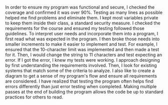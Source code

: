 In order to ensure my program was functional and secure, I checked the coverage and confirmed it was over 90%. Testing as many lines as possible helped me find problems and eliminate them. I kept most variables private to keep them inside their class, a standard security measure. I checked the requirements for the course and ensured my testing followed those guidelines. To interpret user needs and incorporate them into a program, I first read what was expected in the program. I then broke those needs into smaller increments to make it easier to implement and test. For example, I ensured that the 10-character limit was implemented and then made a test for it. Then, I would change the string to 11 characters and test expecting an error. If I got the error, I knew my tests were working. I approach designing by first understanding the requirements involved. Then, I look for existing systems that match some of the criteria to analyze. I also like to create a diagram to get a sense of my program's flow and ensure all requirements are considered. I have realized that testing the program often helps find errors differently than just error testing when completed. Making multiple passes at the end of building the program allows the code be up to standard practices for others to read. 
